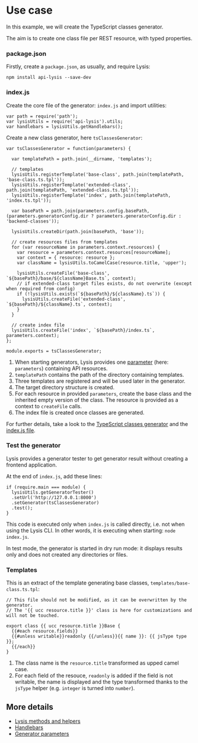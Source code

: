 # Use case

In this example, we will create the TypeScript classes generator.

The aim is to create one class file per REST resource, with typed properties.

### package.json

Firstly, create a `package.json`, as usually, and require Lysis:

    npm install api-lysis --save-dev

### index.js

Create the core file of the generator: `index.js` and import utilities:

```
var path = require('path');
var lysisUtils = require('api-lysis').utils;
var handlebars = lysisUtils.getHandlebars();
```

Create a new class generator, here `tsClassesGenerator`:

```
var tsClassesGenerator = function(parameters) {

  var templatePath = path.join(__dirname, 'templates');

  // templates
  lysisUtils.registerTemplate('base-class', path.join(templatePath, 'base-class.ts.tpl'));
  lysisUtils.registerTemplate('extended-class', path.join(templatePath, 'extended-class.ts.tpl'));
  lysisUtils.registerTemplate('index', path.join(templatePath, 'index.ts.tpl'));

  var basePath = path.join(parameters.config.basePath, (parameters.generatorConfig.dir ? parameters.generatorConfig.dir : 'backend-classes'));

  lysisUtils.createDir(path.join(basePath, 'base'));

  // create resources files from templates
  for (var resourceName in parameters.context.resources) {
    var resource = parameters.context.resources[resourceName];
    var context = { resource: resource };
    var className = lysisUtils.toCamelCase(resource.title, 'upper');

    lysisUtils.createFile('base-class', `${basePath}/base/${className}Base.ts`, context);
    // if extended-class target files exists, do not overwrite (except when required from config)
    if (!lysisUtils.exists(`${basePath}/${className}.ts`)) {
      lysisUtils.createFile('extended-class', `${basePath}/${className}.ts`, context);
    }
  }

  // create index file
  lysisUtils.createFile('index', `${basePath}/index.ts`, parameters.context);
};

module.exports = tsClassesGenerator;
```

1. When starting generators, Lysis provides one [parameter](generator-parameters.md) (here: `parameters`) containing API resources.
2. `templatePath` contains the path of the directory containing templates.
3. Three templates are registered and will be used later in the generator.
4. The target directory structure is created.
5. For each resource in provided `parameters`, create the base class and the inherited empty version of the class. The resource is provided as a context to `createFile` calls.
7. The index file is created once classes are generated.

For further details, take a look to the [TypeScript classes generator](https://github.com/momenttech/lysis-typescript-classes-generator) and the [index.js file](https://github.com/momenttech/lysis-typescript-classes-generator/blob/master/index.js).

### Test the generator

Lysis provides a generator tester to get generator result without creating a frontend application.

At the end of `index.js`, add these lines:

```
if (require.main === module) {
  lysisUtils.getGeneratorTester()
  .setUrl('http://127.0.0.1:8000')
  .setGenerator(tsClassesGenerator)
  .test();
}
```

This code is executed only when `index.js` is called directly, i.e. not when using the Lysis CLI. In other words, it is executing when starting: `node index.js`.

In test mode, the generator is started in dry run mode: it displays results only and does not created any directories or files.

### Templates

This is an extract of the template generating base classes, `templates/base-class.ts.tpl`:

```
// This file should not be modified, as it can be overwritten by the generator.
// The '{{ ucc resource.title }}' class is here for customizations and will not be touched.

export class {{ ucc resource.title }}Base {
  {{#each resource.fields}}
  {{#unless writable}}readonly {{/unless}}{{ name }}: {{ jsType type }};
  {{/each}}
}
```

1. The class name is the `resource.title` transformed as upped camel case.
2. For each field of the resouce, `readonly` is added if the field is not writable, the name is displayed and the type transformed thanks to the `jsType` helper (e.g. `integer` is turned into `number`).


## More details

- [Lysis methods and helpers](lysisutils.md)
- [Handlebars](handlebars.md)
- [Generator parameters](generator-parameters.md)
